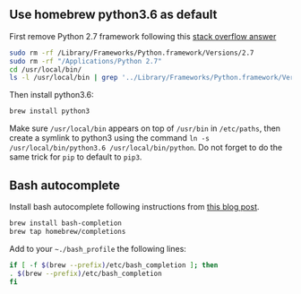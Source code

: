Use homebrew python3.6 as default
---------------------------------

First remove Python 2.7 framework following this [stack overflow answer](https://stackoverflow.com/a/3819829)

```sh
sudo rm -rf /Library/Frameworks/Python.framework/Versions/2.7
sudo rm -rf "/Applications/Python 2.7"
cd /usr/local/bin/
ls -l /usr/local/bin | grep '../Library/Frameworks/Python.framework/Versions/2.7' | awk '{print $9}' | tr -d @ | xargs rm
```

Then install python3.6:

```sh
brew install python3
```

Make sure `/usr/local/bin` appears on top of `/usr/bin` in `/etc/paths`,
then create a symlink to python3 using the command `ln -s /usr/local/bin/python3.6 /usr/local/bin/python`.
Do not forget to do the same trick for `pip` to default to `pip3`.


Bash autocomplete
-----------------

Install bash autocomplete following instructions from [this blog post](http://davidalger.com/development/bash-completion-on-os-x-with-brew/).

```sh
brew install bash-completion
brew tap homebrew/completions
```

Add to your `~./bash_profile` the following lines:

```sh
if [ -f $(brew --prefix)/etc/bash_completion ]; then
. $(brew --prefix)/etc/bash_completion
fi
```

